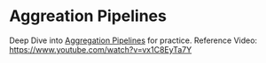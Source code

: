 # Aggreation Pipelines

Deep Dive into [Aggregation Pipelines](https://www.mongodb.com/docs/upcoming/core/aggregation-pipeline/) for practice. Reference Video: https://www.youtube.com/watch?v=vx1C8EyTa7Y

